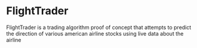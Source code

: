 # FlightTrader
FlightTrader is a trading algorithm proof of concept that attempts to predict the direction of various american airline stocks using live data about the airline
